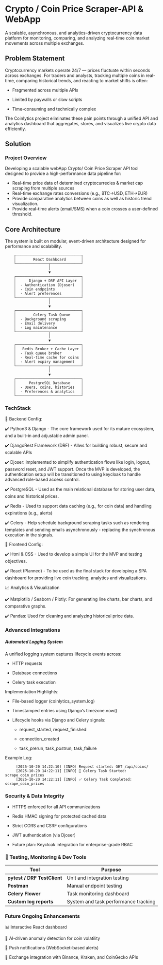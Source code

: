 # Crypto / Coin Price Scraper-API & WebApp

A scalable, asynchronous, and analytics-driven cryptocurrency data platform for monitoring, comparing, and analyzing real-time coin market movements across multiple exchanges.

## Problem Statement 

Cryptocurrency markets operate 24/7 — prices fluctuate within seconds across exchanges.
For traders and analysts, tracking multiple coins in real-time, comparing historical trends, and reacting to market shifts is often:

   - Fragmented across multiple APIs

   - Limited by paywalls or slow scripts

   - Time-consuming and technically complex

The Coinlytics project eliminates these pain points through a unified API and analytics dashboard that aggregates, stores, and visualizes live crypto data efficiently.  

## Solution 

### Project Overview

Developing a scalable webApp Crypto/ Coin Price Scraper API tool designed to provide a high-performance data pipeline for:
   - Real-time price data of determined cryptocurrecies & market cap scraping from multiple sources   
   - Real-time exchange rates conversions (e.g., BTC→USD, ETH→EUR)
   - Provide comparative analytics between coins as well as historic trend visualization.
   - Provide real-time alerts (email/SMS) when a coin crosses a user-defined threshold. 

## Core Architecture 

The system is built on modular, event-driven architecture designed for performance and scalability. 
```
    ┌──────────────────────────────┐
    │        React Dashboard       │
    └───────────────┬──────────────┘
                    │
                    ▼
    ┌──────────────────────────────┐
    │      Django + DRF API Layer  │
    │  - Authentication (Djoser)   │
    │  - Coin endpoints            │
    │  - Alert preferences         │
    └───────────────┬──────────────┘
                    │
                    ▼
    ┌──────────────────────────────┐
    │        Celery Task Queue     │
    │  - Background scraping       │
    │  - Email delivery            │
    │  - Log maintenance           │
    └───────────────┬──────────────┘
                    │
                    ▼
    ┌──────────────────────────────┐
    │   Redis Broker + Cache Layer │
    │  - Task queue broker         │
    │  - Real-time cache for coins │
    │  - Alert expiry management   │
    └───────────────┬──────────────┘
                    │
                    ▼
    ┌──────────────────────────────┐
    │      PostgreSQL Database     │
    │  - Users, coins, histories   │
    │  - Preferences & analytics   │
    └──────────────────────────────┘

```

 
### TechStack 

 🧷 Backend Config:
   
   ✔️ Python3 & Django - The core framework used for its mature ecosystem, and a built-in and adjustable admin panel.  
   
   ✔️ DjangoRest Framework (DRF) - Allws for building robust, secure and scalable APIs
   
   ✔️ Djoser: implemented to simplify authentication flows like login, logout, password reset, and JWT support. Once the MVP is developed, the authentication setup will be transitioned to using keycloak to handle advanced role-based access control. 
   
   ✔️ PostgreSQL - Used as the main relational database for storing user data, coins and historical prices. 

   ✔️ Redis - Used to support data caching (e.g., for coin data) and handling expirations (e.g., alerts)

   ✔️ Celery - Help schedule background scraping tasks such as rendering templates and sending emails asynchronously - replacing the synchronous execution in the signals.


 🧷 Frontend Config:
   
   ✔️ Html & CSS - Used to develop a simple UI for the MVP and testing objectives.

   ✔️ React (Planned) - To be used as the final stack for developing a SPA dashboard for providing live coin tracking, analytics and visualizations. 


📈 Analytics & Visualization

   ✔️ Matplotlib / Seaborn / Plotly: For generating line charts, bar charts, and comparative graphs.

   ✔️ Pandas: Used for cleaning and analyzing historical price data.




### Advanced Integrations 

##### Automated Logging System

A unified logging system captures lifecycle events across:

   - HTTP requests

   - Database connections

   - Celery task execution

Implementation Highlights:

 - File-based logger (coinlytics_system.log)

 - Timestamped entries using Django’s timezone.now()

 - Lifecycle hooks via Django and Celery signals:

    - request_started, request_finished

    - connection_created

    - task_prerun, task_postrun, task_failure

Example Log:

         [2025-10-20 14:22:10] [INFO] Request started: GET /api/coins/
         [2025-10-20 14:22:11] [INFO] 🚀 Celery Task Started: scrape_coin_prices
         [2025-10-20 14:22:11] [INFO] ✅ Celery Task Completed: scrape_coin_prices

    

### Security & Data Integrity

- HTTPS enforced for all API communications

- Redis HMAC signing for protected cached data

- Strict CORS and CSRF configurations

- JWT authentication (via Djoser)

- Future plan: Keycloak integration for enterprise-grade RBAC



### 🧪 Testing, Monitoring & Dev Tools


| Tool                        | Purpose                              |
| --------------------------- | ------------------------------------ |
| **pytest / DRF TestClient** | Unit and integration testing         |
| **Postman**                 | Manual endpoint testing              |
| **Celery Flower**           | Task monitoring dashboard            |
| **Custom log reports**      | System and task performance tracking |



### Future Ongoing Enhancements

📊 Interactive React dashboard

🧠 AI-driven anomaly detection for coin volatility

📨 Push notifications (WebSocket-based alerts)

🔄 Exchange integration with Binance, Kraken, and CoinGecko APIs
